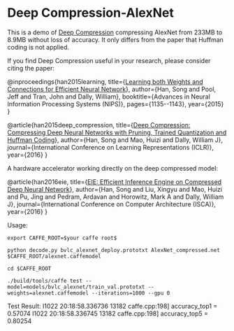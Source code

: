 # Deep Compression-AlexNet
This is a demo of [Deep Compression](http://arxiv.org/pdf/1510.00149v5.pdf) compressing AlexNet from 233MB to 8.9MB without loss of accuracy. It only differs from the paper that Huffman coding is not applied.


If you find Deep Compression useful in your research, please consider citing the paper:

@inproceedings{han2015learning,
  title={[Learning both Weights and Connections for Efficient Neural Network](http://arxiv.org/pdf/1506.02626v3.pdf)},
  author={Han, Song and Pool, Jeff and Tran, John and Dally, William},
  booktitle={Advances in Neural Information Processing Systems (NIPS)},
  pages={1135--1143},
  year={2015}
}


@article{han2015deep_compression,
  title={[Deep Compression: Compressing Deep Neural Networks with Pruning, Trained Quantization and Huffman Coding](http://arxiv.org/pdf/1510.00149v5.pdf)},
  author={Han, Song and Mao, Huizi and Dally, William J},
  journal={International Conference on Learning Representations (ICLR)},
  year={2016}
}

A hardware accelerator working directly on the deep compressed model:

@article{han2016eie,
  title={[EIE: Efficient Inference Engine on Compressed Deep Neural Network](http://arxiv.org/pdf/1602.01528v1.pdf)},
  author={Han, Song and Liu, Xingyu and Mao, Huizi and Pu, Jing and Pedram, Ardavan and Horowitz, Mark A and Dally, William J},
  journal={International Conference on Computer Architecture (ISCA)},
  year={2016}
}



Usage:

    export CAFFE_ROOT=$your caffe root$

    python decode.py bvlc_alexnet_deploy.prototxt AlexNet_compressed.net $CAFFE_ROOT/alexnet.caffemodel 

    cd $CAFFE_ROOT

    ./build/tools/caffe test --model=models/bvlc_alexnet/train_val.prototxt --weights=alexnet.caffemodel --iterations=1000 --gpu 0


Test Result:
	I1022 20:18:58.336736 13182 caffe.cpp:198] accuracy_top1 = 0.57074
	I1022 20:18:58.336745 13182 caffe.cpp:198] accuracy_top5 = 0.80254
